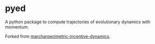 
# pyed

A python package to compute trajectories of evolutionary dynamics with momentum.

Forked from [marcharper/metric-incentive-dynamics](https://github.com/marcharper/metric-incentive-dynamics).

